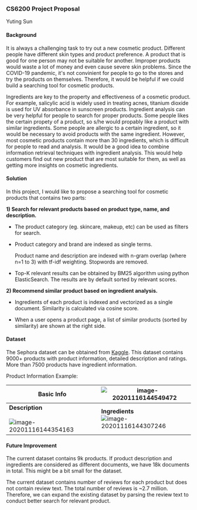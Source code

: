 ### CS6200 Project Proposal

 Yuting Sun

#### Background

It is always a challenging task to try out a new cosmetic product. Different people have different skin types and product preference. A product that is good for one person may not be suitable for another. Improper products would waste a lot of money and even cause severe skin problems. Since the COVID-19 pandemic, it's not convinient for people to go to the stores and try the products on themselves. Therefore, it would be helpful if we could build a searching tool for cosmetic products.

Ingredients are key to the property and effectiveness of a cosmetic product. For example, salicylic acid is widely used in treating acnes, titanium dioxide is used for UV absorbance in sunscreen products. Ingredient analysis can be very helpful for people to search for proper products. Some people likes the certain propety of a product, so s/he would propably like a product with similar ingredients. Some people are allergic to a certain ingredient, so it would be necessary to avoid products with the same ingredient. However, most cosmetic products contain more than 30 ingredients, which is difficult for people to read and analysis. It would be a good idea to combine information retrieval techniques with ingredient analysis. This would help customers find out new product that are most suitable for them, as well as getting more insights on cosmetic ingredients.



#### Solution

In this project, I would like to propose a searching tool for cosmetic products that contains two parts:

**1) Search for relevant products based on product type, name, and description.**

- The product category (eg. skincare, makeup, etc) can be used as filters for search.

- Product category and brand are indexed as single terms.

  Product name and description are indexed with n-gram overlap (where n=1 to 3) with tf-idf weighting. Stopwords are removed.

- Top-K relevant results can be obtained by BM25 algorithm using python ElasticSearch. The results are by default sorted by relevant scores. 

  

**2) Recommend similar product based on ingredient analysis.**

- Ingredients of each product is indexed and vectorized as a single document. Similarity is calculated via cosine score.

- When a user opens a product page, a list of similar products (sorted by similarity) are shown at the right side.

  

#### Dataset

The Sephora dataset can be obtained from [Kaggle](https://www.kaggle.com/raghadalharbi/all-products-available-on-sephora-website). This dataset contains 9000+ products with product information, detailed description and ratings. More than 7500 products have ingredient information.

Product Information Example:

| Basic Info                                                   | ![image-20201116144549472](../_pics/image-20201116144549472.png) |
| ------------------------------------------------------------ | ------------------------------------------------------------ |
| **Description** <br /><br />![image-20201116144354163](../_pics/image-20201116144354163.png) | **Ingredients**<br />![image-20201116144307246](../_pics/image-20201116144307246.png) |



#### Future Improvement

The current dataset contains 9k products. If product description and ingredients are considered as different documents, we have 18k documents in total. This might be a bit small for the dataset.

The current dataset contains number of reviews for each product but does not contain review text. The total number of reviews is ~2.7 million. Therefore, we can expand the existing dataset by parsing the review text to conduct better search for relevant product.